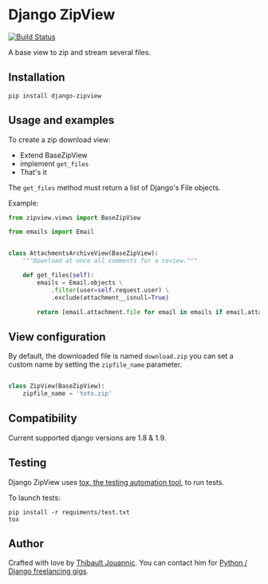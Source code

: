 Django ZipView
==============

[![Build Status](https://travis-ci.org/thibault/django-zipview.svg?branch=master)](https://travis-ci.org/thibault/django-zipview)

A base view to zip and stream several files.

Installation
------------

    pip install django-zipview

Usage and examples
------------------

To create a zip download view:

 * Extend BaseZipView
 * implement `get_files`
 * That's it

The `get_files` method must return a list of Django's File objects.

Example:

```python
from zipview.views import BaseZipView

from emails import Email


class AttachmentsArchiveView(BaseZipView):
    """Download at once all comments for a review."""

    def get_files(self):
        emails = Email.objects \
            .filter(user=self.request.user) \
            .exclude(attachment__isnull=True)

        return [email.attachment.file for email in emails if email.attachment.name]
```

View configuration
------------------

By default, the downloaded file is named `download.zip` you can set a custom name
by setting the `zipfile_name` parameter.

```python

class ZipView(BaseZipView):
    zipfile_name = 'toto.zip'
```

Compatibility
-------------

Current supported django versions are 1.8 & 1.9.

Testing
-------

Django ZipView uses [tox, the testing automation
tool](https://tox.readthedocs.org/en/latest/), to run tests.

To launch tests:

    pip install -r requiments/test.txt
    tox


Author
------

Crafted with love by [Thibault Jouannic](http://www.miximum.fr). You can
contact him for [Python / Django freelancing
gigs](http://www.miximum.fr/a-propos/).
